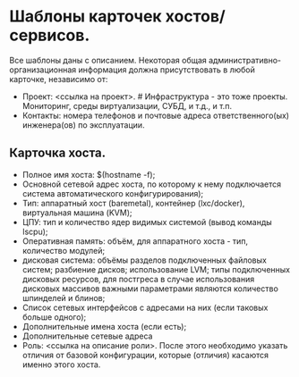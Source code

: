 Шаблоны карточек хостов/сервисов.
=================================

Все шаблоны даны с описанием. Некоторая общая административно-организационная информация должна присутствовать в любой карточке, независимо от:
* Проект: <ссылка на проект>. # Инфраструктура - это тоже проекты. Мониторинг, среды виртуализации, СУБД, и т.д., и т.п.
* Контакты: номера телефонов и почтовые адреса ответственного(ых) инженера(ов) по эксплуатации.

Карточка хоста.
---------------

* Полное имя хоста: $(hostname -f);
* Основной сетевой адрес хоста, по которому к нему подключается система автоматического конфигурирования);
* Тип: аппаратный хост (baremetal), контейнер (lxc/docker), виртуальная машина (KVM);
* ЦПУ: тип и количество ядер видимых системой (вывод команды lscpu);
* Оперативная память: объём, для аппаратного хоста - тип, количество модулей;
* дисковая система: объёмы разделов подключенных файловых систем; разбиение дисков; использование LVM; типы подключенных дисковых ресурсов, для постгреса в случае использования дисковых массивов важными параметрами являются количество шпинделей и блинов;
* Список сетевых интерфейсов с адресами на них (если таковых больше одного);
* Дополнительные имена хоста (если есть);
* Дополнительные сетевые адреса 
* Роль: <ссылка на описание роли>.
После этого необходимо указать отличия от базовой конфигурации, которые (отличия) касаются именно этого хоста.
